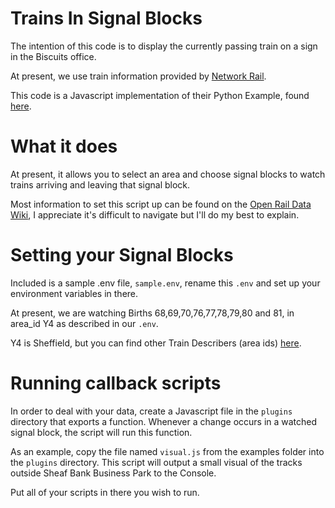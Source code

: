 # Trains In Signal Blocks

The intention of this code is to display the currently passing train on a sign in the Biscuits office.

At present, we use train information provided by [Network Rail](https://datafeeds.networkrail.co.uk/ntrod/welcome).

This code is a Javascript implementation of their Python Example, found [here](https://github.com/openraildata/td-trust-example-python3).

# What it does

At present, it allows you to select an area and choose signal blocks to watch trains arriving and leaving that signal block.

Most information to set this script up can be found on the [Open Rail Data Wiki](https://wiki.openraildata.com/index.php?title=Main_Page), I appreciate it's difficult to navigate but I'll do my best to explain.

# Setting your Signal Blocks

Included is a sample .env file, `sample.env`, rename this `.env` and set up your environment variables in there.

At present, we are watching Births 68,69,70,76,77,78,79,80 and 81, in area_id Y4 as described in our `.env`.

Y4 is Sheffield, but you can find other Train Describers (area ids) [here](https://wiki.openraildata.com/index.php?title=List_of_Train_Describers).

# Running callback scripts

In order to deal with your data, create a Javascript file in the `plugins` directory that exports a function. Whenever a change occurs in a watched signal block, the script will run this function.

As an example, copy the file named `visual.js` from the examples folder into the `plugins` directory. This script will output a small visual of the tracks outside Sheaf Bank Business Park to the Console.

Put all of your scripts in there you wish to run.
